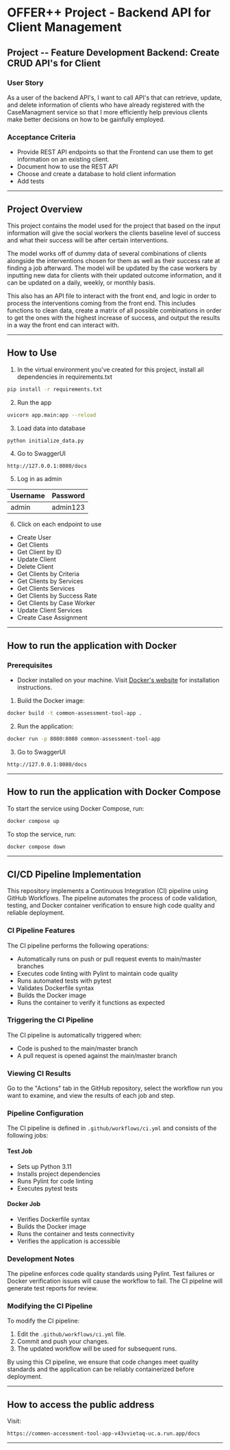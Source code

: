 
# OFFER++ Project - Backend API for Client Management

## Project -- Feature Development Backend: Create CRUD API's for Client

### User Story

As a user of the backend API's, I want to call API's that can retrieve, update, and delete information of clients who have already registered with the CaseManagment service so that I more efficiently help previous clients make better decisions on how to be gainfully employed.

### Acceptance Criteria

- Provide REST API endpoints so that the Frontend can use them to get information on an existing client.
- Document how to use the REST API
- Choose and create a database to hold client information
- Add tests

---

## Project Overview

This project contains the model used for the project that based on the input information will give the social workers the clients baseline level of success and what their success will be after certain interventions.

The model works off of dummy data of several combinations of clients alongside the interventions chosen for them as well as their success rate at finding a job afterward. The model will be updated by the case workers by inputting new data for clients with their updated outcome information, and it can be updated on a daily, weekly, or monthly basis.

This also has an API file to interact with the front end, and logic in order to process the interventions coming from the front end. This includes functions to clean data, create a matrix of all possible combinations in order to get the ones with the highest increase of success, and output the results in a way the front end can interact with.

---

## How to Use

1. In the virtual environment you've created for this project, install all dependencies in requirements.txt

```bash
pip install -r requirements.txt
```

2. Run the app

```bash
uvicorn app.main:app --reload
```

3. Load data into database

```bash
python initialize_data.py
```

4. Go to SwaggerUI

```
http://127.0.0.1:8080/docs
```

5. Log in as admin

| Username | Password |
|----------|----------|
| admin    | admin123 |

6. Click on each endpoint to use

- Create User
- Get Clients
- Get Client by ID
- Update Client
- Delete Client
- Get Clients by Criteria
- Get Clients by Services
- Get Clients Services
- Get Clients by Success Rate
- Get Clients by Case Worker
- Update Client Services
- Create Case Assignment

---

## How to run the application with Docker

### Prerequisites

- Docker installed on your machine. Visit [Docker's website](https://www.docker.com/get-started) for installation instructions.

1. Build the Docker image:

```bash
docker build -t common-assessment-tool-app .
```

2. Run the application:

```bash
docker run -p 8080:8080 common-assessment-tool-app
```

3. Go to SwaggerUI

```
http://127.0.0.1:8080/docs
```

---

## How to run the application with Docker Compose

To start the service using Docker Compose, run:

```bash
docker compose up
```

To stop the service, run:

```bash
docker compose down
```

---

## CI/CD Pipeline Implementation

This repository implements a Continuous Integration (CI) pipeline using GitHub Workflows. The pipeline automates the process of code validation, testing, and Docker container verification to ensure high code quality and reliable deployment.

### CI Pipeline Features

The CI pipeline performs the following operations:

- Automatically runs on push or pull request events to main/master branches
- Executes code linting with Pylint to maintain code quality
- Runs automated tests with pytest
- Validates Dockerfile syntax
- Builds the Docker image
- Runs the container to verify it functions as expected

### Triggering the CI Pipeline

The CI pipeline is automatically triggered when:

- Code is pushed to the main/master branch
- A pull request is opened against the main/master branch

### Viewing CI Results

Go to the "Actions" tab in the GitHub repository, select the workflow run you want to examine, and view the results of each job and step.

### Pipeline Configuration

The CI pipeline is defined in `.github/workflows/ci.yml` and consists of the following jobs:

#### Test Job

- Sets up Python 3.11
- Installs project dependencies
- Runs Pylint for code linting
- Executes pytest tests

#### Docker Job

- Verifies Dockerfile syntax
- Builds the Docker image
- Runs the container and tests connectivity
- Verifies the application is accessible

### Development Notes

The pipeline enforces code quality standards using Pylint. Test failures or Docker verification issues will cause the workflow to fail. The CI pipeline will generate test reports for review.

### Modifying the CI Pipeline

To modify the CI pipeline:

1. Edit the `.github/workflows/ci.yml` file.
2. Commit and push your changes.
3. The updated workflow will be used for subsequent runs.

By using this CI pipeline, we ensure that code changes meet quality standards and the application can be reliably containerized before deployment.

---

## How to access the public address

Visit:

```
https://commen-accessment-tool-app-v43vvietaq-uc.a.run.app/docs
```

---
